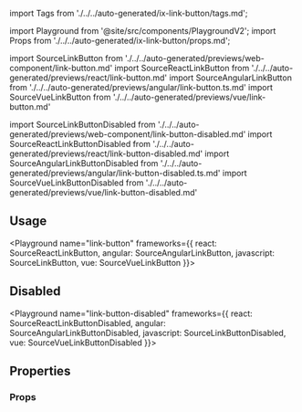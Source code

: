 import Tags from './../../auto-generated/ix-link-button/tags.md';

import Playground from '@site/src/components/PlaygroundV2';
import Props from './../../auto-generated/ix-link-button/props.md';

import SourceLinkButton from './../../auto-generated/previews/web-component/link-button.md'
import SourceReactLinkButton from './../../auto-generated/previews/react/link-button.md'
import SourceAngularLinkButton from './../../auto-generated/previews/angular/link-button.ts.md'
import SourceVueLinkButton from './../../auto-generated/previews/vue/link-button.md'

import SourceLinkButtonDisabled from './../../auto-generated/previews/web-component/link-button-disabled.md'
import SourceReactLinkButtonDisabled from './../../auto-generated/previews/react/link-button-disabled.md'
import SourceAngularLinkButtonDisabled from './../../auto-generated/previews/angular/link-button-disabled.ts.md'
import SourceVueLinkButtonDisabled from './../../auto-generated/previews/vue/link-button-disabled.md'

<Tags />

## Usage

<Playground
name="link-button"
frameworks={{
  react: SourceReactLinkButton,
  angular: SourceAngularLinkButton,
  javascript: SourceLinkButton,
  vue: SourceVueLinkButton
}}>
</Playground>

## Disabled

<Playground
name="link-button-disabled"
frameworks={{
  react: SourceReactLinkButtonDisabled,
  angular: SourceAngularLinkButtonDisabled,
  javascript: SourceLinkButtonDisabled,
  vue: SourceVueLinkButtonDisabled
}}>
</Playground>

## Properties

### Props

<Props />
